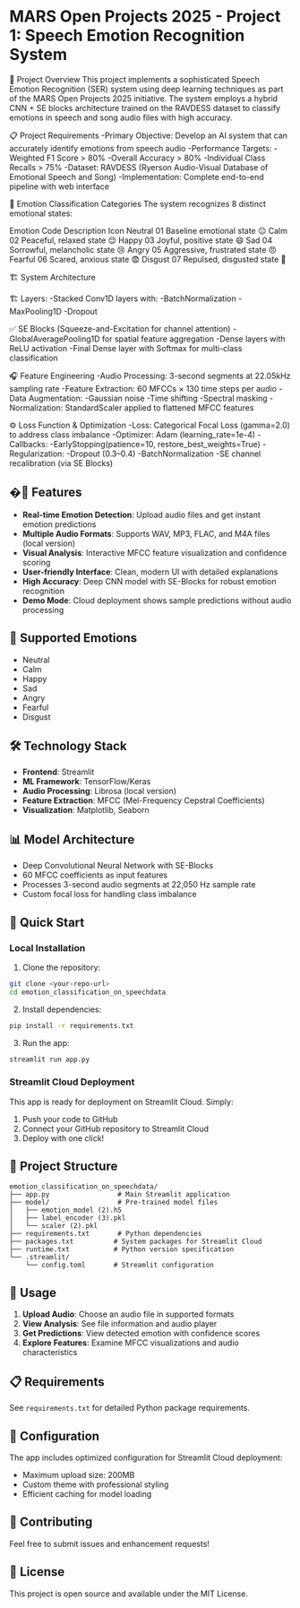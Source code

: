 # MARS Open Projects 2025 - Project 1: Speech Emotion Recognition System
🎯 Project Overview
This project implements a sophisticated Speech Emotion Recognition (SER) system using deep learning techniques as part of the MARS Open Projects 2025 initiative. The system employs a hybrid CNN + SE blocks architecture trained on the RAVDESS dataset to classify emotions in speech and song audio files with high accuracy.

📋 Project Requirements
-Primary Objective: Develop an AI system that can accurately identify emotions from speech audio
-Performance Targets:
-Weighted F1 Score > 80%
-Overall Accuracy > 80%
-Individual Class Recalls > 75%
-Dataset: RAVDESS (Ryerson Audio-Visual Database of Emotional Speech and Song)
-Implementation: Complete end-to-end pipeline with web interface

🎵 Emotion Classification Categories
The system recognizes 8 distinct emotional states:

Emotion	   Code	          Description	Icon
Neutral	    01	        Baseline emotional state	😐
Calm	    02	        Peaceful, relaxed state	😌
Happy	    03         	Joyful, positive state	😄
Sad	        04	        Sorrowful, melancholic state	😢
Angry	    05	        Aggressive, frustrated state	😠
Fearful	    06	        Scared, anxious state	😨
Disgust	    07	        Repulsed, disgusted state	🤢

🏗 System Architecture

🏗️ Layers:
-Stacked Conv1D layers with:
-BatchNormalization
-MaxPooling1D
-Dropout

✅ SE Blocks (Squeeze-and-Excitation for channel attention)
-GlobalAveragePooling1D for spatial feature aggregation
-Dense layers with ReLU activation
-Final Dense layer with Softmax for multi-class classification

🎧 Feature Engineering
-Audio Processing: 3-second segments at 22.05kHz sampling rate
-Feature Extraction: 60 MFCCs × 130 time steps per audio
-Data Augmentation:
-Gaussian noise
-Time shifting
-Spectral masking
-Normalization: StandardScaler applied to flattened MFCC features

⚙️ Loss Function & Optimization
-Loss: Categorical Focal Loss (gamma=2.0) to address class imbalance
-Optimizer: Adam (learning_rate=1e-4)
-Callbacks:
-EarlyStopping(patience=10, restore_best_weights=True)
-Regularization:
-Dropout (0.3–0.4)
-BatchNormalization
-SE channel recalibration (via SE Blocks)

## �🚀 Features

- **Real-time Emotion Detection**: Upload audio files and get instant emotion predictions
- **Multiple Audio Formats**: Supports WAV, MP3, FLAC, and M4A files (local version)
- **Visual Analysis**: Interactive MFCC feature visualization and confidence scoring
- **User-friendly Interface**: Clean, modern UI with detailed explanations
- **High Accuracy**: Deep CNN model with SE-Blocks for robust emotion recognition
- **Demo Mode**: Cloud deployment shows sample predictions without audio processing

## 🎯 Supported Emotions

- Neutral
- Calm  
- Happy
- Sad
- Angry
- Fearful
- Disgust

## 🛠️ Technology Stack

- **Frontend**: Streamlit
- **ML Framework**: TensorFlow/Keras
- **Audio Processing**: Librosa (local version)
- **Feature Extraction**: MFCC (Mel-Frequency Cepstral Coefficients)
- **Visualization**: Matplotlib, Seaborn

## 📊 Model Architecture

- Deep Convolutional Neural Network with SE-Blocks
- 60 MFCC coefficients as input features
- Processes 3-second audio segments at 22,050 Hz sample rate
- Custom focal loss for handling class imbalance

## 🚀 Quick Start

### Local Installation

1. Clone the repository:
```bash
git clone <your-repo-url>
cd emotion_classification_on_speechdata
```

2. Install dependencies:
```bash
pip install -r requirements.txt
```

3. Run the app:
```bash
streamlit run app.py
```

### Streamlit Cloud Deployment

This app is ready for deployment on Streamlit Cloud. Simply:

1. Push your code to GitHub
2. Connect your GitHub repository to Streamlit Cloud
3. Deploy with one click!

## 📁 Project Structure

```
emotion_classification_on_speechdata/
├── app.py                 # Main Streamlit application
├── model/                 # Pre-trained model files
│   ├── emotion_model (2).h5
│   ├── label_encoder (3).pkl
│   └── scaler (2).pkl
├── requirements.txt       # Python dependencies
├── packages.txt          # System packages for Streamlit Cloud
├── runtime.txt           # Python version specification
└── .streamlit/
    └── config.toml       # Streamlit configuration
```

## 🎵 Usage

1. **Upload Audio**: Choose an audio file in supported formats
2. **View Analysis**: See file information and audio player
3. **Get Predictions**: View detected emotion with confidence scores
4. **Explore Features**: Examine MFCC visualizations and audio characteristics

## 📋 Requirements

See `requirements.txt` for detailed Python package requirements.

## 🔧 Configuration

The app includes optimized configuration for Streamlit Cloud deployment:
- Maximum upload size: 200MB
- Custom theme with professional styling
- Efficient caching for model loading

## 🤝 Contributing

Feel free to submit issues and enhancement requests!

## 📄 License

This project is open source and available under the MIT License.
